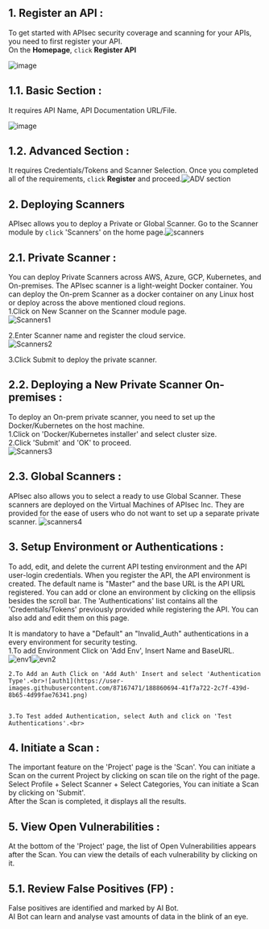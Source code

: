 ## **1. Register an API** :
To get started with APIsec security coverage and scanning for your APIs, you need to first register your API.<br>
On the **Homepage**, `click` **Register API** <br>

![image](https://user-images.githubusercontent.com/87167426/188885759-5ed7c93a-d380-4f31-b323-610777a47784.png)


## **1.1. Basic Section** : 
  It requires API Name, API Documentation URL/File.<br>
  
  ![image](https://user-images.githubusercontent.com/87167426/188886850-50f4c9ca-9af8-4a5d-9f15-ded1d6d1620b.png)


## **1.2. Advanced Section** :
  It requires Credentials/Tokens and Scanner Selection.
Once you completed all of the requirements, `click` **Register** and proceed.![ADV section](https://user-images.githubusercontent.com/87167471/188850215-0483a00e-c142-4683-9bbd-1d6eee7e1e13.png)
 


## **2. Deploying Scanners**
APIsec allows you to deploy a Private or Global Scanner. Go to the Scanner module by `click` 'Scanners' on the home page.![scanners](https://user-images.githubusercontent.com/87167471/188850757-9ce11509-019b-4fc8-99d7-51e380240d16.png)


## **2.1. Private Scanner** :
   You can deploy Private Scanners across AWS, Azure, GCP, Kubernetes, and On-premises. The APIsec scanner is a light-weight Docker container. You can      deploy the On-prem Scanner as a docker container on any Linux host or deploy across the above mentioned cloud regions.<br>
  1.Click on New Scanner on the Scanner module page.<br>![Scanners1](https://user-images.githubusercontent.com/87167471/188851748-71c27718-4da2-4c39-bf43-06a1856695a5.png)

  2.Enter Scanner name and register the cloud service.<br>![Scanners2](https://user-images.githubusercontent.com/87167471/188854919-cdf49a54-7228-42b1-8621-65c938dd10ca.png)

  3.Click Submit to deploy the private scanner. <br>

## **2.2. Deploying a New Private Scanner On-premises** :
  To deploy an On-prem private scanner, you need to set up the Docker/Kubernetes on the host machine.<br>
   1.Click on 'Docker/Kubernetes installer' and select cluster size.<br>
   2.Click 'Submit' and 'OK' to proceed.<br>![Scanners3](https://user-images.githubusercontent.com/87167471/188855392-c5624fbb-2ba8-4515-a05a-8b0d3be7c096.png)


## **2.3. Global Scanners** :
  APIsec also allows you to select a ready to use Global Scanner. These scanners are deployed on the Virtual Machines of APIsec Inc. They are provided for the ease of users who do not want to set up a separate private scanner. ![scanners4](https://user-images.githubusercontent.com/87167471/188855688-fc5851a9-6b85-4e58-b7af-e49dbeabd50f.png)
 


## **3. Setup Environment or Authentications** :
  To add, edit, and delete the current API testing environment and the API user-login credentials.
  When you register the API, the API environment is created. The default name is "Master" and the base URL is   the API URL registered. You can add or clone an environment by clicking on the ellipsis besides the scroll bar.
  The 'Authentications' list contains all the 'Credentials/Tokens' previously provided while registering the API. You can also add and edit them on this page.
  
It is mandatory to have a "Default" an "Invalid_Auth" authentications in a every environment for security testing.<br>
    1.To add Environment Click on 'Add Env', Insert Name and BaseURL. <br>![env1](https://user-images.githubusercontent.com/87167471/188856333-c8891cbb-75ef-427d-ad81-3389ce20c899.png)![evn2](https://user-images.githubusercontent.com/87167471/188857013-18d52ee0-2252-42ca-bd5a-88f1b54800ed.png)


    2.To Add an Auth Click on 'Add Auth' Insert and select 'Authentication Type'.<br>![auth1](https://user-images.githubusercontent.com/87167471/188860694-41f7a722-2c7f-439d-8b65-4d99fae76341.png)


    3.To Test added Authentication, select Auth and click on 'Test Authentications'.<br>



## **4. Initiate a Scan** :
  The important feature on the 'Project' page is the 'Scan'. You can initiate a Scan on the current Project by clicking on scan tile on the right of the    page.<br>
  Select Profile + Select Scanner  + Select Categories, You can initiate a Scan by clicking on 'Submit'.<br>
  After the Scan is completed, it displays all the results.   <br>


## **5. View Open Vulnerabilities** :
  At the bottom of the 'Project' page, the list of Open Vulnerabilities appears after the Scan. You can view the details of each vulnerability by clicking on it. 
  
## **5.1. Review False Positives (FP)** : <br>
   False positives are identified and marked by AI Bot.<br> 
    AI Bot can learn and analyse vast amounts of data in the blink of an eye.<br>

 
   
   

